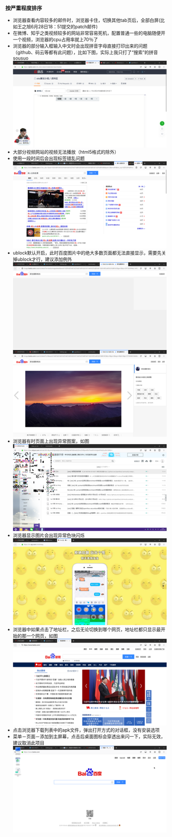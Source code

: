 ### 按严重程度排序
- 浏览器查看内容较多的邮件时，浏览器卡住，切换其他tab页后，全部白屏(比如王之旭6月28日18：51提交的patch邮件)
- 在微博、知乎之类视频较多的网站非常容易死机，配置普通一些的电脑随便开一个视频，浏览器的cpu占用率就上70％了
- 浏览器的部分输入框输入中文时会出现拼音字母直接打印出来的问题（github、码云等都有此问题），比如下图，实际上我只打了“搜索”的拼音sousuo
![](picture/firefox_input.png)
- 大部分视频网站的视频无法播放（html5格式的除外）
- 使用一段时间后会出现标签错乱问题
![](picture/firefox_label.png)
- ublock默认开启，此时百度图片中的绝大多数页面都无法直接显示，需要先关掉ublock才行，建议添加例外
![](picture/firefox_ublock1.png)
![](picture/firefox_ublock2.png)
- 浏览器有时页面上出现异常图案，如图
![](picture/firefox_pixel1.png)
- 浏览器显示图片会出现异常色块闪烁
![](picture/firefox_picturepixel.png)
- 浏览器中如果点击了地址栏，之后无论切换到哪个网页，地址栏都只显示最开始的那一个网页，如图
![](picture/firefox_address.png)
- 点击浏览器下载列表中的apk文件，弹出打开方式的对话框，没有安装选项
- 菜单－页面－添加到主屏幕，点击后桌面图标会穿透出来闪一下，实际无效，建议取消此项目
![](picture/firefox_mainscreen.png)

